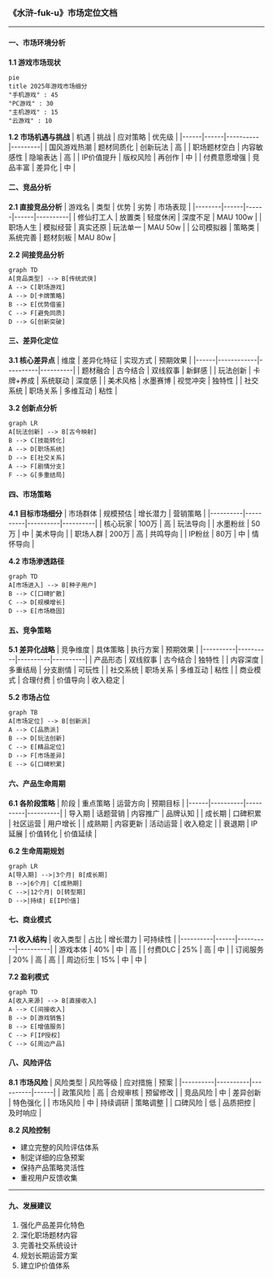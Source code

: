 ### 《水浒-fuk-u》市场定位文档

---

#### 一、市场环境分析

**1.1 游戏市场现状**
```mermaid
pie
title 2025年游戏市场细分
"手机游戏" : 45
"PC游戏" : 30
"主机游戏" : 15
"云游戏" : 10
```

**1.2 市场机遇与挑战**
| 机遇 | 挑战 | 应对策略 | 优先级 |
|------|------|----------|---------|
| 国风游戏热潮 | 题材同质化 | 创新玩法 | 高 |
| 职场题材空白 | 内容敏感性 | 隐喻表达 | 高 |
| IP价值提升 | 版权风险 | 再创作 | 中 |
| 付费意愿增强 | 竞品丰富 | 差异化 | 中 |

#### 二、竞品分析

**2.1 直接竞品分析**
| 游戏名 | 类型 | 优势 | 劣势 | 市场表现 |
|--------|------|------|------|----------|
| 修仙打工人 | 放置类 | 轻度休闲 | 深度不足 | MAU 100w |
| 职场人生 | 模拟经营 | 真实还原 | 玩法单一 | MAU 50w |
| 公司模拟器 | 策略类 | 系统完善 | 题材刻板 | MAU 80w |

**2.2 间接竞品分析**
```mermaid
graph TD
A[竞品类型] --> B[传统武侠]
A --> C[职场游戏]
A --> D[卡牌策略]
B --> E[优势借鉴]
C --> F[避免同质]
D --> G[创新突破]
```

#### 三、差异化定位

**3.1 核心差异点**
| 维度 | 差异化特征 | 实现方式 | 预期效果 |
|------|------------|----------|----------|
| 题材融合 | 古今结合 | 双线叙事 | 新鲜感 |
| 玩法创新 | 卡牌+养成 | 系统联动 | 深度感 |
| 美术风格 | 水墨赛博 | 视觉冲突 | 独特性 |
| 社交系统 | 职场关系 | 多维互动 | 粘性 |

**3.2 创新点分析**
```mermaid
graph LR
A[玩法创新] --> B[古今映射]
B --> C[技能转化]
A --> D[职场系统]
D --> E[社交关系]
A --> F[剧情分支]
F --> G[多重结局]
```

#### 四、市场策略

**4.1 目标市场细分**
| 市场群体 | 规模预估 | 增长潜力 | 营销策略 |
|----------|----------|----------|----------|
| 核心玩家 | 100万 | 高 | 玩法导向 |
| 水墨粉丝 | 50万 | 中 | 美术导向 |
| 职场人群 | 200万 | 高 | 共鸣导向 |
| IP粉丝 | 80万 | 中 | 情怀导向 |

**4.2 市场渗透路径**
```mermaid
graph TD
A[市场进入] --> B[种子用户]
B --> C[口碑扩散]
C --> D[规模增长]
D --> E[市场稳固]
```

#### 五、竞争策略

**5.1 差异化战略**
| 竞争维度 | 具体策略 | 执行方案 | 预期效果 |
|----------|----------|----------|----------|
| 产品形态 | 双线叙事 | 古今结合 | 独特性 |
| 内容深度 | 多重结局 | 分支剧情 | 可玩性 |
| 社交系统 | 职场关系 | 多维互动 | 粘性 |
| 商业模式 | 合理付费 | 价值导向 | 收入稳定 |

**5.2 市场占位**
```mermaid
graph TB
A[市场定位] --> B[创新派]
A --> C[品质派]
B --> D[玩法创新]
C --> E[精品定位]
D --> F[市场差异]
E --> G[口碑积累]
```

#### 六、产品生命周期

**6.1 各阶段策略**
| 阶段 | 重点策略 | 运营方向 | 预期目标 |
|------|----------|----------|----------|
| 导入期 | 话题营销 | 内容推广 | 品牌认知 |
| 成长期 | 口碑积累 | 社区运营 | 用户增长 |
| 成熟期 | 内容更新 | 活动运营 | 收入稳定 |
| 衰退期 | IP延展 | 价值转化 | 价值延续 |

**6.2 生命周期规划**
```mermaid
graph LR
A[导入期] -->|3个月| B[成长期]
B -->|6个月| C[成熟期]
C -->|12个月| D[转型期]
D -->|持续| E[IP价值]
```

#### 七、商业模式

**7.1 收入结构**
| 收入类型 | 占比 | 增长潜力 | 可持续性 |
|----------|------|----------|----------|
| 游戏本体 | 40% | 中 | 高 |
| 付费DLC | 25% | 高 | 中 |
| 订阅服务 | 20% | 高 | 高 |
| 周边衍生 | 15% | 中 | 中 |

**7.2 盈利模式**
```mermaid
graph TD
A[收入来源] --> B[直接收入]
A --> C[间接收入]
B --> D[游戏销售]
B --> E[增值服务]
C --> F[IP授权]
C --> G[周边产品]
```

#### 八、风险评估

**8.1 市场风险**
| 风险类型 | 风险等级 | 应对措施 | 预案 |
|----------|----------|----------|------|
| 政策风险 | 高 | 合规审核 | 预留修改 |
| 竞品风险 | 中 | 差异创新 | 特色强化 |
| 市场风险 | 中 | 持续调研 | 策略调整 |
| 口碑风险 | 低 | 品质把控 | 及时响应 |

**8.2 风险控制**
- 建立完整的风险评估体系
- 制定详细的应急预案
- 保持产品策略灵活性
- 重视用户反馈收集

---

#### 九、发展建议

1. 强化产品差异化特色
2. 深化职场题材内容
3. 完善社交系统设计
4. 规划长期运营方案
5. 建立IP价值体系
